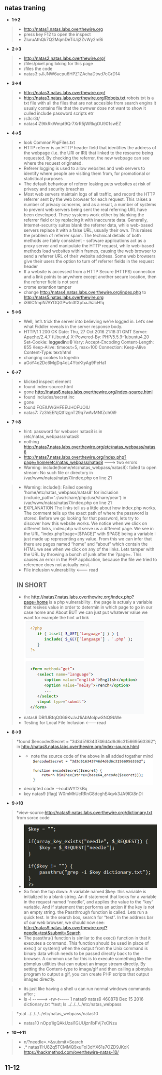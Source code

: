 ## natas traning

* **1->2**
>* http://natas1.natas.labs.overthewire.org
>* press key F12 to open the inspect
>* ZluruAthQk7Q2MqmDeTiUij2ZvWy2mBi
* **2->3**
>* http://natas2.natas.labs.overthewire.org/
>* /files/pixel.png loking for this page
>* /files the code
>* natas3:sJIJNW6ucpu6HPZ1ZAchaDtwd7oGrD14

* **3->4**
>* http://natas3.natas.labs.overthewire.org/
> *  http://natas3.natas.labs.overthewire.org/Robots.txt
> robots.txt is a txt file with all the files that are not accesible from search engins
> it usualy contains file that the ownwer dose not want to show it culled include password scripts etr
> * /s3cr3t/
>* natas4:Z9tkRkWmpt9Qr7XrR5jWRkgOU901swEZ

* **4->5**
> * look  CommonPhpFiles.txt
>* HTTP referer  is an HTTP header field that identifies the address of the webpage (i.e. the URI or IRI) that linked to the resource being requested. By checking the referrer, the new webpage can see where the request originated.
>* Referer logging is used to allow websites and web servers to identify where people are visiting them from, for promotional or statistical purposes
>* The default behaviour of referer leaking puts websites at risk of privacy and security breaches
>* Most web servers maintain logs of all traffic, and record the HTTP referrer sent by the web browser for each request. This raises a number of privacy concerns, and as a result, a number of systems to prevent web servers being sent the real referring URL have been developed. These systems work either by blanking the referrer field or by replacing it with inaccurate data. Generally, Internet-security suites blank the referrer data, while web-based servers replace it with a false URL, usually their own. This raises the problem of referrer spam. The technical details of both methods are fairly consistent  – software applications act as a proxy server and manipulate the HTTP request, while web-based methods load websites within frames, causing the web browser to send a referrer URL of their website address. Some web browsers give their users the option to turn off referrer fields in the request header
> * If a website is accessed from a HTTP Secure (HTTPS) connection and a link points to anywhere except another secure location, then the referrer field is not sent
>* crome extention tamper
>* change http://natas4.natas.labs.overthewire.org/index.php to http://natas5.natas.labs.overthewire.org
>* iX6IOfmpN7AYOQGPwtn3fXpbaJVJcHfq

* **5->6**
> * Well, let’s trick the server into believing we’re logged in. Let’s see what Fiddler reveals in the server response body.
> * HTTP/1.1 200 OK
Date: Thu, 27 Oct 2016 21:18:31 GMT
Server: Apache/2.4.7 (Ubuntu)
X-Powered-By: PHP/5.5.9-1ubuntu4.20
Set-Cookie: **loggedin=0**
Vary: Accept-Encoding
Content-Length: 855
Keep-Alive: timeout=5, max=100
Connection: Keep-Alive
Content-Type: text/html
> *  changing cookes to logedin
> * aGoY4q2Dc6MgDq4oL4YtoKtyAg9PeHa1

* **6->7**
> * klicked inspect element
> * found index-source.html
> * gone http://natas6.natas.labs.overthewire.org/index-source.html
> * found includes/secret.inc
> * gone
> * found FOEIUWGHFEEUHOFUOIU
> * natas7: 7z3hEENjQtflzgnT29q7wAvMNfZdh0i9

* **7->8**
>*  hint: password for webuser natas8 is in /etc/natas_webpass/natas8
>* nothing http://natas7.natas.labs.overthewire.org/etc/natas_webpass/natas8
>* http://natas7.natas.labs.overthewire.org/index.php?page=home/etc/natas_webpass/natas8 ---> two errors
>* Warning: include(home/etc/natas_webpass/natas8): failed to open stream: No such file or directory in /var/www/natas/natas7/index.php on line 21

>* Warning: include(): Failed opening 'home/etc/natas_webpass/natas8' for inclusion (include_path='.:/usr/share/php:/usr/share/pear') in /var/www/natas/natas7/index.php on line 21
> * EXPLANATION
The links tell us a little about how index.php works.  The comment tells up the exact path of where the password is stored.  Before we go looking for that password, lets try to discover how this website works.  We notice when we click on different links, index.php will serve us a different page.  We see in the URL “index.php?page=[$PAGE]” with $PAGE being a variable I just made up representing any value.  From this we can infer that there are pages named “home” and “about” which contain the HTML we see when we click on any of the links.  Lets tamper with the URL by throwing a bunch of junk after the ?page=. This causes an error in the PHP application, because the file we tried to reference does not actually exist.
 > * File inclusion vulnerability <--- read
 > ##  IN SHORT
 > * the http://natas7.natas.labs.overthewire.org/index.php?page=home
 is a php vulnerability . the page is actualy a variable  that resives
 value in order to determin in which page to go in our case home and About BUT we can just put whatever value we want for example the hint url link
> ![alt text](phpVulnerability.PNG)
 > * natas8 DBfUBfqQG69KvJvJ1iAbMoIpwSNQ9bWe
 > * Testing for Local File Inclusion <---read

 * **8->9**
 >*found  $encodedSecret = "3d3d516343746d4d6d6c315669563362"; in http://natas8.natas.labs.overthewire.org/index-source.html
 > * * note the source code of the above in all added togather
 > mind ![alt text](Php3encriptio.PNG)
 > * decripted code -->oubWYf2kBq
> * key natas9 (flag) W0mMhUcRRnG8dcghE4qvk3JA9lGt8nDl


 * **9->10**
> *view-source:http://natas9.natas.labs.overthewire.org/dictionary.txt from sorce code
> *  ![something](php_natas9.PNG)
> * So from the top down:
A variable named $key: this variable is initialized to a blank string.
An if statement that looks for a variable in the request named “needle”, and applies the value to the “key” variable.
And if statement that performs an action if the key is not an empty string.
the Passthrough function is called.
Lets run a quick test. In the search box, search for “test”. In the address bar of our web browser, we should now see: http://natas9.natas.labs.overthewire.org/?needle=test&submit=Search
> * The passthru() function is similar to the exec() function in that it executes a command. This function should be used in place of exec() or system() when the output from the Unix command is binary data which needs to be passed directly back to the browser. A common use for this is to execute something like the pbmplus utilities that can output an image stream directly. By setting the Content-type to image/gif and then calling a pbmplus program to output a gif, you can create PHP scripts that output images directly.

> * its just like having a shell u can run normal windows commands after ;
> * ls -l -----> -rw-r----- 1 natas9 natas9 460878 Dec 15  2016 dictionary.txt
> *test; ls ../../../../etc/natas_webpass

> *;cat ../../../../etc/natas_webpass/natas10
>* natas10 nOpp1igQAkUzaI1GUUjzn1bFVj7xCNzu

 * **10-->11**
 > * n/?needle=.*&submit=Search
 > * .*
 > natas11:U82q5TCMMQ9xuFoI3dYX61s7OZD9JKoK
 > https://hackmethod.com/overthewire-natas-10/

## **11-12**
>
>
